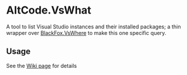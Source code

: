 # AltCode.VsWhat

A tool to list Visual Studio instances and their installed packages; a thin wrapper over [BlackFox.VsWhere](https://github.com/vbfox/FoxSharp/blob/master/src/BlackFox.VsWhere/Readme.md) to make this one specific query.

## Usage

See the [Wiki page](https://github.com/SteveGilham/altcode.fake/wiki/The-AltCode.VsWhat-package) for details
